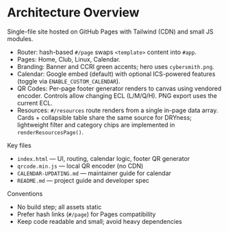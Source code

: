 # Architecture Overview

Single-file site hosted on GitHub Pages with Tailwind (CDN) and small JS modules.

- Router: hash-based `#/page` swaps `<template>` content into `#app`.
- Pages: Home, Club, Linux, Calendar.
- Branding: Banner and CCRI green accents; hero uses `cybersmith.png`.
- Calendar: Google embed (default) with optional ICS-powered features (toggle via `ENABLE_CUSTOM_CALENDAR`).
- QR Codes: Per-page footer generator renders to canvas using vendored encoder. Controls allow changing ECL (L/M/Q/H). PNG export uses the current ECL.
- Resources: `#/resources` route renders from a single in-page data array. Cards + collapsible table share the same source for DRYness; lightweight filter and category chips are implemented in `renderResourcesPage()`.

Key files
- `index.html` — UI, routing, calendar logic, footer QR generator
- `qrcode.min.js` — local QR encoder (no CDN)
- `CALENDAR-UPDATING.md` — maintainer guide for calendar
- `README.md` — project guide and developer spec

Conventions
- No build step; all assets static
- Prefer hash links (`#/page`) for Pages compatibility
- Keep code readable and small; avoid heavy dependencies
